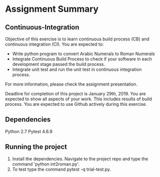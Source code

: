 
# Assignment Summary

## Continuous-Integration
Objective of this exercise is to learn continuous build process (CB) and continuous integration (CI).
You are expected to:

- Write python program to convert Arabic Numerals to Roman Numerals
- Integrate Continuous Build Process to check if your software in each development stage passed the build process.
- Integrate unit test and run the unit test in continuous integration process.

For more information, please check the assignment presentation.

Deadline for completion of this project is January 29th, 2019.
You are expected to show all aspects of your work. This includes results of build process.
You are expected to use Github actively during this exercise.

## Dependencies

Python 2.7
Pytest 4.6.9

## Running the project

1. Install the dependencies. Navigate to the project repo and type the command 'python int2roman.py'.
2. To test type the command pytest -q trial-test.py.
